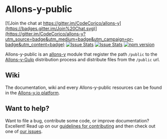 # Allons-y-public

[![Join the chat at https://gitter.im/CodeCorico/allons-y](https://badges.gitter.im/Join%20Chat.svg)](https://gitter.im/CodeCorico/allons-y?utm_source=badge&utm_medium=badge&utm_campaign=pr-badge&utm_content=badge)
[![Issue Stats](http://issuestats.com/github/codecorico/allons-y-public/badge/issue)](http://issuestats.com/github/codecorico/allons-y)
[![Issue Stats](http://issuestats.com/github/codecorico/allons-y-public/badge/pr)](http://issuestats.com/github/codecorico/allons-y)
[![npm version](https://badge.fury.io/js/allons-y-public.svg)](https://badge.fury.io/js/allons-y-public)

Allons-y-public is an [allons-y](https://github.com/CodeCorico/allons-y) module that register the path ```/public``` to the [Allons-y-Gulp](https://www.npmjs.com/package/allons-y-gulp) distribution process and distribute files from the ```/public``` url.

## Wiki

The documentation, wiki and every Allons-y-public resources can be found in the [Allons-y.io platform](http://allons-y.io).

## Want to help?

Want to file a bug, contribute some code, or improve documentation? Excellent! Read up on our [guidelines for contributing](CONTRIBUTING.md) and then check out one of [our issues](https://github.com/CodeCorico/allons-y-public/issues).
